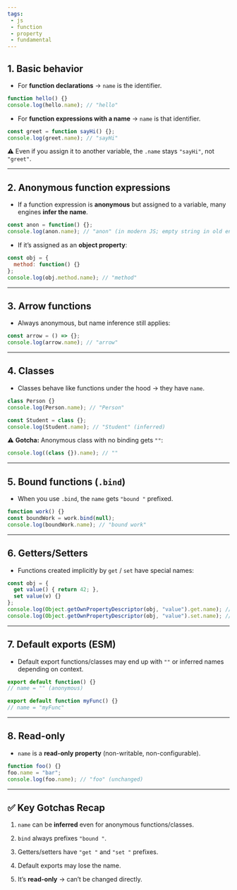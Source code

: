 ```yaml
---
tags: 
 - js
 - function
 - property
 - fundamental
---
```


## 1. **Basic behavior**

- For **function declarations** → `name` is the identifier.
    

```js
function hello() {}
console.log(hello.name); // "hello"
```

- For **function expressions with a name** → `name` is that identifier.
    

```js
const greet = function sayHi() {};
console.log(greet.name); // "sayHi"
```

⚠️ Even if you assign it to another variable, the `.name` stays `"sayHi"`, not `"greet"`.

---

## 2. **Anonymous function expressions**

- If a function expression is **anonymous** but assigned to a variable, many engines **infer the name**.
    

```js
const anon = function() {};
console.log(anon.name); // "anon" (in modern JS; empty string in old engines)
```

- If it’s assigned as an **object property**:
    

```js
const obj = {
  method: function() {}
};
console.log(obj.method.name); // "method"
```

---

## 3. **Arrow functions**

- Always anonymous, but name inference still applies:
    

```js
const arrow = () => {};
console.log(arrow.name); // "arrow"
```

---

## 4. **Classes**

- Classes behave like functions under the hood → they have `name`.
    

```js
class Person {}
console.log(Person.name); // "Person"

const Student = class {};
console.log(Student.name); // "Student" (inferred)
```

⚠️ **Gotcha:** Anonymous class with no binding gets `""`:

```js
console.log((class {}).name); // ""
```

---

## 5. **Bound functions (`.bind`)**

- When you use `.bind`, the `name` gets `"bound "` prefixed.
    

```js
function work() {}
const boundWork = work.bind(null);
console.log(boundWork.name); // "bound work"
```

---

## 6. **Getters/Setters**

- Functions created implicitly by `get` / `set` have special names:
    

```js
const obj = {
  get value() { return 42; },
  set value(v) {}
};
console.log(Object.getOwnPropertyDescriptor(obj, "value").get.name); // "get value"
console.log(Object.getOwnPropertyDescriptor(obj, "value").set.name); // "set value"
```

---

## 7. **Default exports (ESM)**

- Default export functions/classes may end up with `""` or inferred names depending on context.
    

```js
export default function() {}
// name = "" (anonymous)

export default function myFunc() {}
// name = "myFunc"
```

---

## 8. **Read-only**

- `name` is a **read-only property** (non-writable, non-configurable).
    

```js
function foo() {}
foo.name = "bar"; 
console.log(foo.name); // "foo" (unchanged)
```

---

## ✅ Key Gotchas Recap

1. `name` can be **inferred** even for anonymous functions/classes.
    
2. `bind` always prefixes `"bound "`.
    
3. Getters/setters have `"get "` and `"set "` prefixes.
    
4. Default exports may lose the name.
    
5. It’s **read-only** → can’t be changed directly.
    